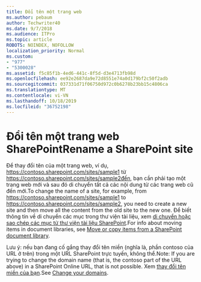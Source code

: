 ```yaml
---
title: Đổi tên một trang web
ms.author: pebaum
author: Techwriter40
ms.date: 9/7/2018
ms.audience: ITPro
ms.topic: article
ROBOTS: NOINDEX, NOFOLLOW
localization_priority: Normal
ms.custom:
- "977"
- "5300028"
ms.assetid: f5c85f1b-4ed6-441c-8f5d-d3e4713fb98d
ms.openlocfilehash: ee92e2687da9e72d8551e74a0d179bf2c50f2adb
ms.sourcegitcommit: 037331d71f06750d972c0b6278b23bb15c4806ca
ms.translationtype: MT
ms.contentlocale: vi-VN
ms.lasthandoff: 10/18/2019
ms.locfileid: "36752198"
---
```

# <a name="rename-a-sharepoint-site"></a><span data-ttu-id="afae9-102">Đổi tên một trang web SharePoint</span><span class="sxs-lookup"><span data-stu-id="afae9-102">Rename a SharePoint site</span></span>

<span data-ttu-id="afae9-103">Để thay đổi tên của một trang web, ví dụ, https://contoso.sharepoint.com/sites/sample1 từ https://contoso.sharepoint.com/sites/sample2đến, bạn cần phải tạo một trang web mới và sau đó di chuyển tất cả các nội dung từ các trang web cũ đến mới.</span><span class="sxs-lookup"><span data-stu-id="afae9-103">To change the name of a site, for example, from https://contoso.sharepoint.com/sites/sample1 to https://contoso.sharepoint.com/sites/sample2, you need to create a new site and then move all the content from the old site to the new one.</span></span> <span data-ttu-id="afae9-104">Để biết thông tin về di chuyển các mục trong thư viện tài liệu, xem [di chuyển hoặc sao chép các mục từ thư viện tài liệu SharePoint](https://go.microsoft.com/fwlink/?Linkid=2018691).</span><span class="sxs-lookup"><span data-stu-id="afae9-104">For info about moving items in document libraries, see [Move or copy items from a SharePoint document library](https://go.microsoft.com/fwlink/?Linkid=2018691).</span></span>
  
<span data-ttu-id="afae9-105">Lưu ý: nếu bạn đang cố gắng thay đổi tên miền (nghĩa là, phần contoso của URL ở trên) trong một URL SharePoint trực tuyến, không thể.</span><span class="sxs-lookup"><span data-stu-id="afae9-105">Note: If you are trying to change the domain name (that is, the contoso part of the URL above) in a SharePoint Online URL, that is not possible.</span></span> <span data-ttu-id="afae9-106">Xem [thay đổi tên miền của bạn](https://go.microsoft.com/fwlink/?Linkid=2018696).</span><span class="sxs-lookup"><span data-stu-id="afae9-106">See [Change your domains](https://go.microsoft.com/fwlink/?Linkid=2018696).</span></span>
  